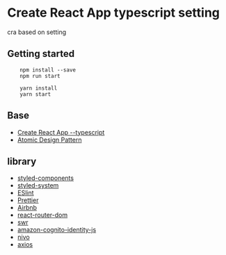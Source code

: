 # Create React App typescript setting

cra based on setting

## Getting started

```
    npm install --save
    npm run start
```

```
    yarn install
    yarn start
```

## Base

-   [Create React App --typescript](https://github.com/facebook/create-react-app)
-   [Atomic Design Pattern](https://bradfrost.com/)

## library

-   [styled-components](https://github.com/styled-components/styled-components)
-   [styled-system](https://github.com/styled-system/styled-system/)
-   [ESlint](https://github.com/eslint/eslint)
-   [Prettier](https://github.com/prettier/prettier)
-   [Airbnb](https://github.com/airbnb/javascript)
-   [react-router-dom](https://github.com/ReactTraining/react-router)
-   [swr](https://github.com/vercel/swr)
-   [amazon-cognito-identity-js](https://github.com/aws-amplify/amplify-js)
-   [nivo](https://github.com/plouc/nivo)
-   [axios](https://github.com/axios/axios)
